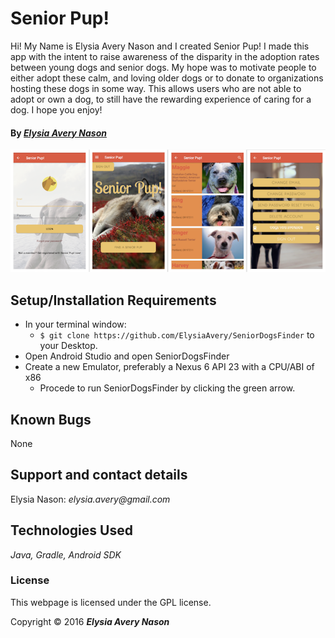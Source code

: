 # Senior Pup!
Hi! My Name is Elysia Avery Nason and I created Senior Pup! I made this app with the intent to raise awareness of the disparity in the adoption rates between young dogs and senior dogs. My hope was to motivate people to either adopt these calm, and loving older dogs or to donate to organizations hosting these dogs in some way. This allows users who are not able to adopt or own a dog, to still have the rewarding experience of caring for a dog. I hope you enjoy!

#### By _[**Elysia Avery Nason**](https://github.com/elysiaavery)_

<img src="/app/src/main/res/drawable/screenshot.png" alt="a screenshot of the web app">

## Setup/Installation Requirements

* In your terminal window:
  * `$ git clone https://github.com/ElysiaAvery/SeniorDogsFinder` to your Desktop.
* Open Android Studio and open SeniorDogsFinder
* Create a new Emulator, preferably a Nexus 6 API 23 with a CPU/ABI of x86
  * Procede to run SeniorDogsFinder by clicking the green arrow.

## Known Bugs

None

## Support and contact details

Elysia Nason: _elysia.avery@gmail.com_

## Technologies Used

_Java,
Gradle,
Android SDK_

### License

This webpage is licensed under the GPL license.

Copyright &copy; 2016 **_Elysia Avery Nason_**
